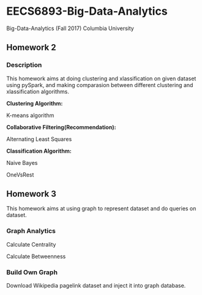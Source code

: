 # **EECS6893-Big-Data-Analytics**

Big-Data-Analytics (Fall 2017) Columbia University

## Homework 2

### Description

This homework aims at doing clustering and xlassification on given dataset using pySpark, and making comparasion between different clustering and xlassification algorithms.

__Clustering Algorithm:__

K-means algorithm

__Collaborative Filtering(Recommendation):__

Alternating Least Squares

__Classification Algorithm:__

Naive Bayes

OneVsRest

## Homework 3

This homework aims at using graph to represent dataset and do queries on dataset.

### Graph Analytics

Calculate Centrality

Calculate Betweenness

### Build Own Graph

Download Wikipedia pagelink dataset and inject it into graph database.









